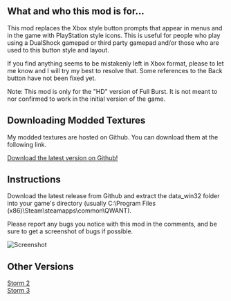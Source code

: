 ## What and who this mod is for...

This mod replaces the Xbox style button prompts that appear in menus and in the game with PlayStation style icons. This is useful for people who play using a DualShock gamepad or third party gamepad and/or those who are used to this button style and layout.

If you find anything seems to be mistakenly left in Xbox format, please to let me know and I will try my best to resolve that. Some references to the Back button have not been fixed yet.

Note: This mod is only for the "HD" version of Full Burst. It is not meant to nor confirmed to work in the initial version of the game.

## Downloading Modded Textures

My modded textures are hosted on Github. You can download them at the following link.

[Download the latest version on Github!](https://github.com/AkikoKumagara/Naruto-STORM-1-PS-Icons/releases/latest)

## Instructions

Download the latest release from Github and extract the data_win32 folder into your game's directory (usually C:\Program Files (x86)\Steam\steamapps\common\QWANT).

Please report any bugs you notice with this mod in the comments, and be sure to get a screenshot of bugs if possible.

![Screenshot](https://steamuserimages-a.akamaihd.net/ugc/1479946880513954880/2C537BEA90433E595E01DC369CF82B67DC8EF0A3/)

## Other Versions

[Storm 2](https://github.com/AkikoKumagara/Naruto-STORM-2-PS-Icons)<br>
[Storm 3](https://github.com/AkikoKumagara/Naruto-STORM-3-PS-Icons)
